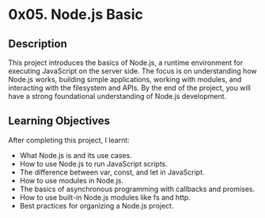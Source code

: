 # 0x05. Node.js Basic
## Description
This project introduces the basics of Node.js, a runtime environment for executing JavaScript on the server side. The focus is on understanding how Node.js works, building simple applications, working with modules, and interacting with the filesystem and APIs. By the end of the project, you will have a strong foundational understanding of Node.js development.

## Learning Objectives
After completing this project, I learnt:

- What Node.js is and its use cases.
- How to use Node.js to run JavaScript scripts.
- The difference between var, const, and let in JavaScript.
- How to use modules in Node.js.
- The basics of asynchronous programming with callbacks and promises.
- How to use built-in Node.js modules like fs and http.
- Best practices for organizing a Node.js project.
